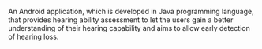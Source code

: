 An Android application, which is developed in Java programming language, that provides hearing ability assessment to let the users gain a better understanding of their hearing capability and aims to allow early detection of hearing loss.
